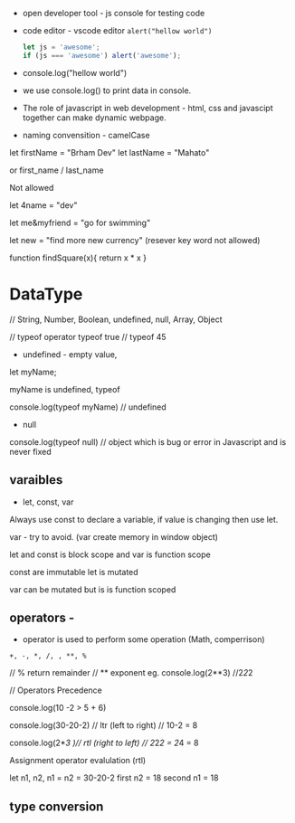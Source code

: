 - open developer tool - js console for testing code
- code editor - vscode editor
  `alert("hellow world")`

  ```javascript
  let js = 'awesome';
  if (js === 'awesome') alert('awesome');
  ```

- console.log("hellow world")
- we use console.log() to print data in console.

- The role of javascript in web development - html, css and javascipt together can make dynamic webpage.

- naming convensition - camelCase

let firstName = "Brham Dev"
let lastName = "Mahato"

or first_name / last_name

Not allowed

let 4name = "dev"

let me&myfriend = "go for swimming"

let new = "find more new currency" (resever key word not allowed)

function findSquare(x){
return x \* x
}

# DataType

// String, Number, Boolean, undefined, null, Array, Object

// typeof operator typeof true // typeof 45

- undefined - empty value,

let myName;

myName is undefined, typeof

console.log(typeof myName) // undefined

- null

console.log(typeof null) // object which is bug or error in Javascript and is never fixed

## varaibles

- let, const, var

Always use const to declare a variable, if value is changing then use let.

var - try to avoid. (var create memory in window object)

let and const is block scope and var is function scope

const are immutable
let is mutated

var can be mutated but is is function scoped

## operators -

- operator is used to perform some operation (Math, comperrison)

`+, -, *, /, , **, %`

// % return remainder
// ** exponent
eg. console.log(2**3)
//2*2*2

// Operators Precedence

console.log(10 -2 > 5 + 6)

console.log(30-20-2) // ltr (left to right) // 10-2 = 8

console.log(2\**3 )// rtl (right to left) // 2*2*2 = 2*4 = 8

Assignment operator evalulation (rtl)

let n1, n2,
n1 = n2 = 30-20-2
first n2 = 18
second n1 = 18

## type conversion
